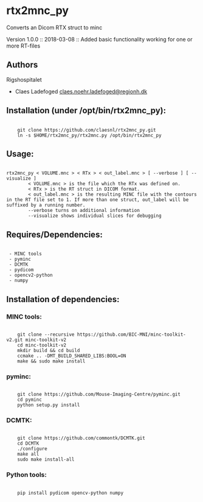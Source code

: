 # rtx2mnc_py
Converts an Dicom RTX struct to minc

Version 1.0.0 :: 2018-03-08 :: Added basic functionality working for one or more RT-files

## Authors
Rigshospitalet
  - Claes Ladefoged <claes.noehr.ladefoged@regionh.dk>

## Installation (under /opt/bin/rtx2mnc_py):
<pre><code>
	git clone https://github.com/claesnl/rtx2mnc_py.git
	ln -s $HOME/rtx2mnc_py/rtx2mnc.py /opt/bin/rtx2mnc_py
</code></pre>

## Usage:
<pre><code>
rtx2mnc_py < VOLUME.mnc > < RTx > < out_label.mnc > [ --verbose ] [ --visualize ]
      	< VOLUME.mnc > is the file which the RTx was defined on.
      	< RTx > is the RT struct in DICOM format.
      	< out_label.mnc > is the resulting MINC file with the contours in the RT file set to 1. If more than one struct, out_label will be suffixed by a running number.
      	--verbose turns on additional information
      	--visualize shows individual slices for debugging
</code></pre>

## Requires/Dependencies:
<pre><code>
 - MINC tools
 - pyminc
 - DCMTK
 - pydicom
 - opencv2-python
 - numpy
</code></pre>

## Installation of dependencies:
### MINC tools:
<pre><code>
 	git clone --recursive https://github.com/BIC-MNI/minc-toolkit-v2.git minc-toolkit-v2
 	cd minc-toolkit-v2
  	mkdir build && cd build
  	ccmake .. -DMT_BUILD_SHARED_LIBS:BOOL=ON
  	make && sudo make install
</code></pre>

### pyminc:
<pre><code>
 	git clone https://github.com/Mouse-Imaging-Centre/pyminc.git
 	cd pyminc
 	python setup.py install
</code></pre>

### DCMTK:
 <pre><code>
	git clone https://github.com/commontk/DCMTK.git
	cd DCMTK
	./configure
	make all
	sudo make install-all
</code></pre>

### Python tools:
<pre><code>
 	pip install pydicom opencv-python numpy
</pre></code>